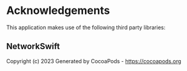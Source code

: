 # Acknowledgements
This application makes use of the following third party libraries:

## NetworkSwift

Copyright (c) 2023
Generated by CocoaPods - https://cocoapods.org
